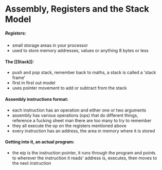 # Assembly, Registers and the Stack Model

##### Registers:
- small storage areas in your processor
- used to store memory addresses, values or anything 8 bytes or less

#### The [[Stack]]:
- push and pop stack, remember back to maths, a stack is called a 'stack frame'
- first in first out model
- uses pointer movement to add or subtract from the stack

#### Assembly instructions format:
- each instruction has an operation and either one or two arguments
- assembly has various operations (ops) that do different things, reference a fucking sheet man there are too many to try to remember
- they all execute the op on the registers mentioned above
- every instruction has an address, the area in memory where it is stored

#### Getting into it, an actual program:
- the eip is the instruction pointer, it runs through the program and points to wherever the instruction it reads' address is, executes, then moves to the next instruction









